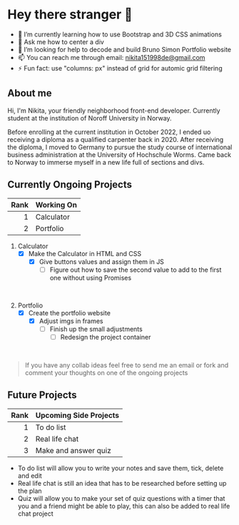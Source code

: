 # Hey there stranger 👋

<!-- Kind and warm welcome if you came here -->

- 🌱 I’m currently learning how to use Bootstrap and 3D CSS animations
- 💬 Ask me how to center a div
- 🤔 I’m looking for help to decode and build Bruno Simon Portfolio website 
- 📫 You can reach me through email: nikita151998de@gmail.com
- ⚡ Fun fact: use "columns: px" instead of grid for automic grid filtering

## About me
Hi, I'm Nikita, your friendly neighborhood front-end developer. 
Currently student at the institution of Noroff University in Norway. 

Before enrolling at the current institution in October 2022, I ended uo receiving a diploma as a qualified carpenter back in 2020. 
After receiving the diploma, I moved to Germany to pursue the study course of international business administration at the University of Hochschule Worms.
Came back to Norway to immerse myself in a new life full of sections and divs.


## Currently Ongoing Projects 
| Rank | Working On |
|-----:|---------------|
|     1|     Calculator         |
|     2|      Portfolio   |

 1. Calculator
    - [x] Make the Calculator in HTML and CSS
      - [x] Give buttons values and assign them in JS
        - [ ] Figure out how to save the second value to add to the first one without using Promises
<br>

 2. Portfolio
    - [x] Create the portfolio website
      - [x] Adjust imgs in frames
        - [ ] Finish up the small adjustments
          - [ ] Redesign the project container  
<br>

> If you have any collab ideas feel free to send me an email or fork and comment your thoughts on one of the ongoing projects



## Future Projects 
| Rank | Upcoming Side Projects |
|-----:|---------------|
|     1|     To do list        |
|     2|     Real life chat      |
|     3|      Make and answer quiz        |


+ To do list will allow you to write your notes and save them, tick, delete and edit
+ Real life chat is still an idea that has to be researched before setting up the plan
+ Quiz will allow you to make your set of quiz questions with a timer that you and a friend might be able to play, this can also be added to real life chat project
